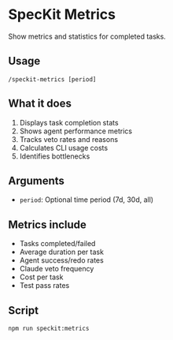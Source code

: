 # SpecKit Metrics

Show metrics and statistics for completed tasks.

## Usage
```
/speckit-metrics [period]
```

## What it does
1. Displays task completion stats
2. Shows agent performance metrics
3. Tracks veto rates and reasons
4. Calculates CLI usage costs
5. Identifies bottlenecks

## Arguments
- `period`: Optional time period (7d, 30d, all)

## Metrics include
- Tasks completed/failed
- Average duration per task
- Agent success/redo rates
- Claude veto frequency
- Cost per task
- Test pass rates

## Script
```bash
npm run speckit:metrics
```
